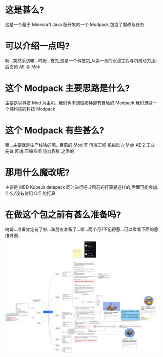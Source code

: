 # 这是甚么?

这是一个基于 Minecraft Java 版开发的一个 Modpack,包含了魔改与任务

# 可以介绍一点吗?

啊...突然采访嘛...呜姆...首先,这是一个科技包,从第一章的沉浸工程与机械动力,到后面的 AE 与 Mek

# 这个 Modpack 主要思路是什么?

主要是以科技 Mod 为主叭...我们也不想做那种混有冒险的 Modpack,我们想做一个纯科技的科技 Modpack

# 这个 Modpack 有些甚么?

嘛...主要就是生产线啥的嘛...目前的 Mod 有
沉浸工程
机械动力
Mek
AE 2
工业先锋
匠魂
压缩空间
热力膨胀
之类的

# 那用什么魔改呢?

主要是 MBD KubeJs datapack 同时进行吧..?目前的打算是这样的,后面可能会加,什么?没有使用 CrT 的打算

# 在做这个包之前有甚么准备吗?

呜姆...准备肯定有了啦...和朋友准备了...嘶...两个月?不记得惹...可以看看下面的思维导图..
<img src="Modpack.png">